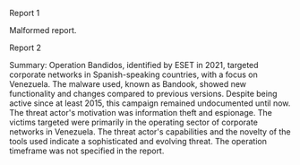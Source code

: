
Report 1

Malformed report.





Report 2

Summary:
Operation Bandidos, identified by ESET in 2021, targeted corporate networks in Spanish-speaking countries, with a focus on Venezuela. The malware used, known as Bandook, showed new functionality and changes compared to previous versions. Despite being active since at least 2015, this campaign remained undocumented until now. The threat actor's motivation was information theft and espionage. The victims targeted were primarily in the operating sector of corporate networks in Venezuela. The threat actor's capabilities and the novelty of the tools used indicate a sophisticated and evolving threat. The operation timeframe was not specified in the report.


